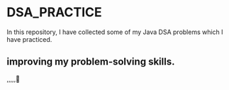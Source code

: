 # DSA_PRACTICE

In this repository, I have collected some of my Java DSA problems which I have practiced.


## improving my problem-solving skills.
,,,,,🙂
